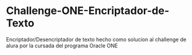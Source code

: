 # Challenge-ONE-Encriptador-de-Texto
Encriptador/Desencriptador de texto hecho como solucion al challenge de alura por la cursada del programa Oracle ONE
